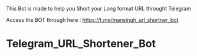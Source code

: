 This Bot is made to help you Short your Long format URL throught Telegram

Access the BOT through here : https://t.me/mansingh_url_shortner_bot



# Telegram_URL_Shortener_Bot
